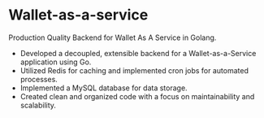 # Wallet-as-a-service

Production Quality Backend for Wallet As A Service in Golang.

- Developed a decoupled, extensible backend for a Wallet-as-a-Service application using Go.
- Utilized Redis for caching and implemented cron jobs for automated processes.
- Implemented a MySQL database for data storage.
- Created clean and organized code with a focus on maintainability and scalability.
